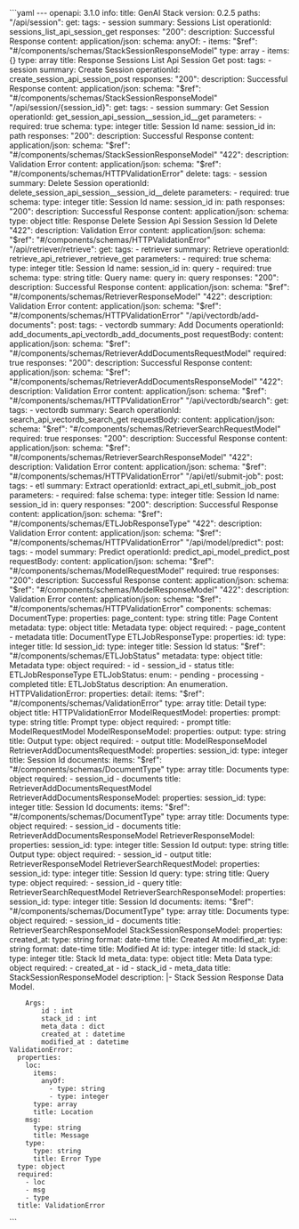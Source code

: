 \```yaml
    ---
openapi: 3.1.0
info:
  title: GenAI Stack
  version: 0.2.5
paths:
  "/api/session":
    get:
      tags:
        - session
      summary: Sessions List
      operationId: sessions_list_api_session_get
      responses:
        "200":
          description: Successful Response
          content:
            application/json:
              schema:
                anyOf:
                  - items:
                      "$ref": "#/components/schemas/StackSessionResponseModel"
                    type: array
                  - items: {}
                    type: array
                title: Response Sessions List Api Session Get
    post:
      tags:
        - session
      summary: Create Session
      operationId: create_session_api_session_post
      responses:
        "200":
          description: Successful Response
          content:
            application/json:
              schema:
                "$ref": "#/components/schemas/StackSessionResponseModel"
  "/api/session/{session_id}":
    get:
      tags:
        - session
      summary: Get Session
      operationId: get_session_api_session__session_id__get
      parameters:
        - required: true
          schema:
            type: integer
            title: Session Id
          name: session_id
          in: path
      responses:
        "200":
          description: Successful Response
          content:
            application/json:
              schema:
                "$ref": "#/components/schemas/StackSessionResponseModel"
        "422":
          description: Validation Error
          content:
            application/json:
              schema:
                "$ref": "#/components/schemas/HTTPValidationError"
    delete:
      tags:
        - session
      summary: Delete Session
      operationId: delete_session_api_session__session_id__delete
      parameters:
        - required: true
          schema:
            type: integer
            title: Session Id
          name: session_id
          in: path
      responses:
        "200":
          description: Successful Response
          content:
            application/json:
              schema:
                type: object
                title: Response Delete Session Api Session  Session Id  Delete
        "422":
          description: Validation Error
          content:
            application/json:
              schema:
                "$ref": "#/components/schemas/HTTPValidationError"
  "/api/retriever/retrieve":
    get:
      tags:
        - retriever
      summary: Retrieve
      operationId: retrieve_api_retriever_retrieve_get
      parameters:
        - required: true
          schema:
            type: integer
            title: Session Id
          name: session_id
          in: query
        - required: true
          schema:
            type: string
            title: Query
          name: query
          in: query
      responses:
        "200":
          description: Successful Response
          content:
            application/json:
              schema:
                "$ref": "#/components/schemas/RetrieverResponseModel"
        "422":
          description: Validation Error
          content:
            application/json:
              schema:
                "$ref": "#/components/schemas/HTTPValidationError"
  "/api/vectordb/add-documents":
    post:
      tags:
        - vectordb
      summary: Add Documents
      operationId: add_documents_api_vectordb_add_documents_post
      requestBody:
        content:
          application/json:
            schema:
              "$ref": "#/components/schemas/RetrieverAddDocumentsRequestModel"
        required: true
      responses:
        "200":
          description: Successful Response
          content:
            application/json:
              schema:
                "$ref": "#/components/schemas/RetrieverAddDocumentsResponseModel"
        "422":
          description: Validation Error
          content:
            application/json:
              schema:
                "$ref": "#/components/schemas/HTTPValidationError"
  "/api/vectordb/search":
    get:
      tags:
        - vectordb
      summary: Search
      operationId: search_api_vectordb_search_get
      requestBody:
        content:
          application/json:
            schema:
              "$ref": "#/components/schemas/RetrieverSearchRequestModel"
        required: true
      responses:
        "200":
          description: Successful Response
          content:
            application/json:
              schema:
                "$ref": "#/components/schemas/RetrieverSearchResponseModel"
        "422":
          description: Validation Error
          content:
            application/json:
              schema:
                "$ref": "#/components/schemas/HTTPValidationError"
  "/api/etl/submit-job":
    post:
      tags:
        - etl
      summary: Extract
      operationId: extract_api_etl_submit_job_post
      parameters:
        - required: false
          schema:
            type: integer
            title: Session Id
          name: session_id
          in: query
      responses:
        "200":
          description: Successful Response
          content:
            application/json:
              schema:
                "$ref": "#/components/schemas/ETLJobResponseType"
        "422":
          description: Validation Error
          content:
            application/json:
              schema:
                "$ref": "#/components/schemas/HTTPValidationError"
  "/api/model/predict":
    post:
      tags:
        - model
      summary: Predict
      operationId: predict_api_model_predict_post
      requestBody:
        content:
          application/json:
            schema:
              "$ref": "#/components/schemas/ModelRequestModel"
        required: true
      responses:
        "200":
          description: Successful Response
          content:
            application/json:
              schema:
                "$ref": "#/components/schemas/ModelResponseModel"
        "422":
          description: Validation Error
          content:
            application/json:
              schema:
                "$ref": "#/components/schemas/HTTPValidationError"
components:
  schemas:
    DocumentType:
      properties:
        page_content:
          type: string
          title: Page Content
        metadata:
          type: object
          title: Metadata
      type: object
      required:
        - page_content
        - metadata
      title: DocumentType
    ETLJobResponseType:
      properties:
        id:
          type: integer
          title: Id
        session_id:
          type: integer
          title: Session Id
        status:
          "$ref": "#/components/schemas/ETLJobStatus"
        metadata:
          type: object
          title: Metadata
      type: object
      required:
        - id
        - session_id
        - status
      title: ETLJobResponseType
    ETLJobStatus:
      enum:
        - pending
        - processing
        - completed
      title: ETLJobStatus
      description: An enumeration.
    HTTPValidationError:
      properties:
        detail:
          items:
            "$ref": "#/components/schemas/ValidationError"
          type: array
          title: Detail
      type: object
      title: HTTPValidationError
    ModelRequestModel:
      properties:
        prompt:
          type: string
          title: Prompt
      type: object
      required:
        - prompt
      title: ModelRequestModel
    ModelResponseModel:
      properties:
        output:
          type: string
          title: Output
      type: object
      required:
        - output
      title: ModelResponseModel
    RetrieverAddDocumentsRequestModel:
      properties:
        session_id:
          type: integer
          title: Session Id
        documents:
          items:
            "$ref": "#/components/schemas/DocumentType"
          type: array
          title: Documents
      type: object
      required:
        - session_id
        - documents
      title: RetrieverAddDocumentsRequestModel
    RetrieverAddDocumentsResponseModel:
      properties:
        session_id:
          type: integer
          title: Session Id
        documents:
          items:
            "$ref": "#/components/schemas/DocumentType"
          type: array
          title: Documents
      type: object
      required:
        - session_id
        - documents
      title: RetrieverAddDocumentsResponseModel
    RetrieverResponseModel:
      properties:
        session_id:
          type: integer
          title: Session Id
        output:
          type: string
          title: Output
      type: object
      required:
        - session_id
        - output
      title: RetrieverResponseModel
    RetrieverSearchRequestModel:
      properties:
        session_id:
          type: integer
          title: Session Id
        query:
          type: string
          title: Query
      type: object
      required:
        - session_id
        - query
      title: RetrieverSearchRequestModel
    RetrieverSearchResponseModel:
      properties:
        session_id:
          type: integer
          title: Session Id
        documents:
          items:
            "$ref": "#/components/schemas/DocumentType"
          type: array
          title: Documents
      type: object
      required:
        - session_id
        - documents
      title: RetrieverSearchResponseModel
    StackSessionResponseModel:
      properties:
        created_at:
          type: string
          format: date-time
          title: Created At
        modified_at:
          type: string
          format: date-time
          title: Modified At
        id:
          type: integer
          title: Id
        stack_id:
          type: integer
          title: Stack Id
        meta_data:
          type: object
          title: Meta Data
      type: object
      required:
        - created_at
        - id
        - stack_id
        - meta_data
      title: StackSessionResponseModel
      description: |-
        Stack Session Response Data Model.

        Args:
            id : int
            stack_id : int
            meta_data : dict
            created_at : datetime
            modified_at : datetime
    ValidationError:
      properties:
        loc:
          items:
            anyOf:
              - type: string
              - type: integer
          type: array
          title: Location
        msg:
          type: string
          title: Message
        type:
          type: string
          title: Error Type
      type: object
      required:
        - loc
        - msg
        - type
      title: ValidationError

\```

